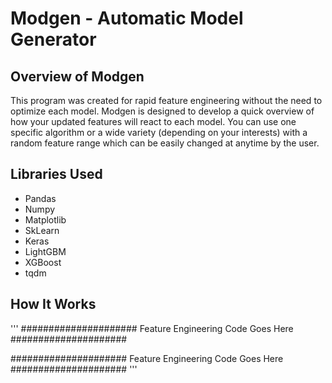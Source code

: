 # Modgen - Automatic Model Generator
## Overview of Modgen
This program was created for rapid feature engineering without the need to optimize each model.  Modgen is designed to develop a quick overview of how your updated features will react to each model.  You can use one specific algorithm or a wide variety (depending on your interests) with a random feature range which can be easily changed at anytime by the user.

## Libraries Used
* Pandas
* Numpy
* Matplotlib
* SkLearn
* Keras
* LightGBM
* XGBoost
* tqdm

## How It Works


'''
##################### Feature Engineering Code Goes Here #####################


##################### Feature Engineering Code Goes Here #####################
'''
